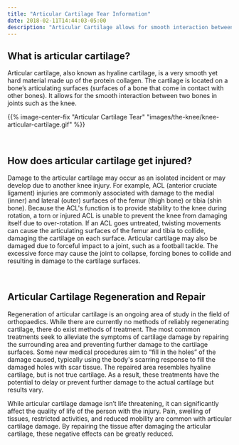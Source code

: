```yaml
---
title: "Articular Cartilage Tear Information"
date: 2018-02-11T14:44:03-05:00
description: "Articular Cartilage allows for smooth interaction between bones in a joint. When cartilage is damaged, it can cause osteoarthritis"
---
```




## What is articular cartilage?

Articular cartilage, also known as hyaline cartilage, is a very smooth yet hard material 
made up of the protein collagen. The cartilage is located on a bone’s articulating surfaces 
(surfaces of a bone that come in contact with other bones). It allows for the smooth 
interaction between two bones in joints such as the knee.

{{% image-center-fix "Articular Cartilage Tear" "images/the-knee/knee-articular-cartilage.gif" %}}

<br>

## How does articular cartilage get injured?
Damage to the articular cartilage may occur as an isolated incident or may develop due to another knee injury. 
For example, ACL (anterior cruciate ligament) injuries are commonly associated with damage 
to the medial (inner) and lateral (outer) surfaces of the femur (thigh bone) or tibia (shin bone). 
Because the ACL's function is to provide stability to the knee during rotation, a torn or injured ACL is unable to prevent the knee from damaging itself due to over-rotation. 
If an ACL goes untreated, twisting movements can cause the articulating surfaces of the femur and tibia 
to collide, damaging the cartilage on each surface. 
Articular cartilage may also be damaged due to forceful impact to a joint, such as a football tackle. The excessive force may cause the joint to collapse, forcing bones to collide and resulting in damage to the cartilage surfaces. 

<br>

## Articular Cartilage Regeneration and Repair
Regeneration of articular cartilage is an ongoing area of study in the field of orthopaedics. 
While there are currently no methods of reliably regenerating cartilage, there do exist methods of treatment. 
The most common treatments seek to alleviate the symptoms of cartilage damage by repairing the surrounding area and preventing further damage to the cartilage surfaces. 
Some new medical procedures aim to “fill in the holes” of the damage caused, typically using the body's scarring response to fill the damaged holes with scar tissue. The repaired area resembles hyaline cartilage, but is not true cartilage. As a result, these treatments have the potential to delay or prevent further damage to the actual cartilage but results vary.

While articular cartilage damage isn’t life threatening, it can significantly affect the 
quality of life of the person with the injury. Pain, swelling of tissues, restricted 
activities, and reduced mobility are common with articular cartilage damage. By repairing the 
tissue after damaging the articular cartilage, these negative effects can be greatly reduced.

